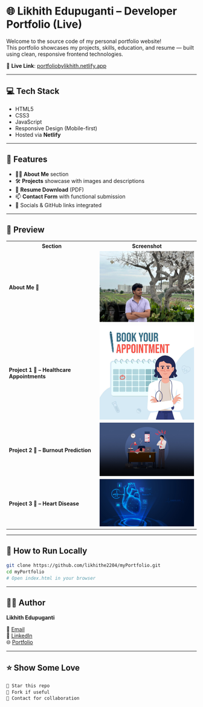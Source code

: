 # 🌐 Likhith Edupuganti – Developer Portfolio (Live)

Welcome to the source code of my personal portfolio website!  
This portfolio showcases my projects, skills, education, and resume — built using clean, responsive frontend technologies.

📍 **Live Link**: [portfoliobylikhith.netlify.app](https://portfoliobylikhith.netlify.app/)

---

## 💻 Tech Stack 

- HTML5  
- CSS3  
- JavaScript  
- Responsive Design (Mobile-first)  
- Hosted via **Netlify**

---

## 🧩 Features

- 🧑‍💼 **About Me** section
- 🛠️ **Projects** showcase with images and descriptions  
- 📄 **Resume Download** (PDF)
- 📫 **Contact Form** with functional submission  
- 🔗 Socials & GitHub links integrated

---

## 📸 Preview

<div align="center">

<table>
  <tr>
    <th>Section</th>
    <th>Screenshot</th>
  </tr>
  <tr>
    <td><b>About Me 🌱</b></td>
    <td><img src="./About me.JPG" alt="About Me" width="300"/></td>
  </tr>
  <tr>
    <td><b>Project 1 🎯 – Healthcare Appointments</b></td>
    <td><img src="./HealthCareAppointSyst.jpg" alt="Healthcare App" width="300"/></td>
  </tr>
  <tr>
    <td><b>Project 2 🎯 – Burnout Prediction</b></td>
    <td><img src="./Employee-Burnout.jpg" alt="Burnout Prediction" width="300"/></td>
  </tr>
  <tr>
    <td><b>Project 3 🎯 – Heart Disease</b></td>
    <td><img src="./HeartDiseasePred.png" alt="Heart Disease" width="300"/></td>
  </tr>
</table>

</div>

---

## 🚀 How to Run Locally

```bash
git clone https://github.com/likhithe2204/myPortfolio.git
cd myPortfolio
# Open index.html in your browser
```

---

## 👨‍💻 Author

**Likhith Edupuganti**

📧 [Email](mailto:likhith_edupuganti@srmap.edu.in)  
🔗 [LinkedIn](https://www.linkedin.com/in/likhithedupuganti)  
🌐 [Portfolio](https://portfoliobylikhith.netlify.app/)

---

## ⭐ Show Some Love

```bash
🌟 Star this repo
🍴 Fork if useful
📩 Contact for collaboration
